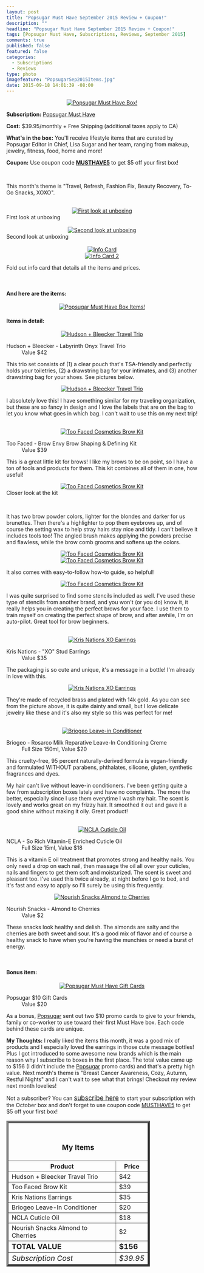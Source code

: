 ```yaml
---
layout: post
title: "Popsugar Must Have September 2015 Review + Coupon!"
description: ""
headline: "Popsugar Must Have September 2015 Review + Coupon!"
tags: [Popsugar Must Have, Subscriptions, Reviews, September 2015]
comments: true
published: false
featured: false
categories: 
  - Subscriptions
  - Reviews
type: photo
imagefeature: "PopsugarSep2015Items.jpg"
date: 2015-09-18 14:01:39 -08:00
---
```


<center><a href="http://popsu.gr/vXrB" target="_blank">
<img src="/images/PopsugarSep2015Package.jpg" border="0" style="border:none;max-width:100%;" alt="Popsugar Must Have Box!" />
</a></center>

<p><b>Subscription:</b> <a href="http://popsu.gr/vXrB" target="_blank">Popsugar Must Have</a></p>
<p><b>Cost:</b> $39.95/monthly + Free Shipping (additional taxes apply to CA)</p>
<p><b>What's in the box:</b> You'll receive lifestyle items that are curated by Popsugar Editor in Chief, Lisa Sugar and her team, ranging from makeup, jewelry, fitness, food, home and more!</p>
<p><b>Coupon:</b> Use coupon code <a href="http://popsu.gr/vXrB" target="_blank"><b>MUSTHAVE5</b></a> to get $5 off your first box!</p>
<br>

<p>This month's theme is "Travel, Refresh, Fashion Fix, Beauty Recovery, To-Go Snacks, XOXO".</p>
<br>

<center><a href="http://popsu.gr/vXrB" target="_blank">
<img src="/images/PopsugarSep2015OpenBox.jpg" border="0" style="border:none;max-width:100%;" alt="First look at unboxing" />
</a></center>
<figcaption>First look at unboxing</figcaption>
<br>

<center><a href="http://popsu.gr/vXrB" target="_blank">
<img src="/images/PopsugarSep2015OpenBox2.jpg" border="0" style="border:none;max-width:100%;" alt="Second look at unboxing" />
</a></center>
<figcaption>Second look at unboxing</figcaption>
<br>

<center><a href="http://popsu.gr/vXrB" target="_blank">
<img src="/images/PopsugarSep2015Info.jpg" border="0" style="border:none;max-width:100%;" alt="Info Card" />
</a></center>
<center><a href="http://popsu.gr/vXrB" target="_blank">
<img src="/images/PopsugarSep2015Info2.jpg" border="0" style="border:none;max-width:100%;" alt="Info Card 2" />
</a></center>
<p>Fold out info card that details all the items and prices.</p>
<br>

<H4>And here are the items:</H4>
<center><a href="http://popsu.gr/vXrB" target="_blank">
<img src="/images/PopsugarSep2015Items.jpg" border="0" style="border:none;max-width:100%;" alt="Popsugar Must Have Box Items!" />
</a></center>

<H4>Items in detail:</H4>

<center><a href="http://popsu.gr/vXrB" target="_blank">
<img src="/images/PopsugarSep2015Bag.jpg" border="0" style="border:none;max-width:100%;" alt="Hudson + Bleecker Travel Trio" />
</a></center>

<DL>
<DT>Hudson + Bleecker - Labyrinth Onyx Travel Trio</DT>
<DD>Value $42</DD>
</DL>

<p>This trio set consists of (1) a clear pouch that's TSA-friendly and perfectly holds your toiletries, (2) a drawstring bag for your intimates, and (3) another drawstring bag for your shoes. See pictures below.</p>

<center><a href="http://popsu.gr/vXrB" target="_blank">
<img src="/images/PopsugarSep2015BagCollage.jpg" border="0" style="border:none;max-width:100%;" alt="Hudson + Bleecker Travel Trio" />
</a></center>

<p>I absolutely love this! I have something similar for my traveling organization, but these are so fancy in design and I love the labels that are on the bag to let you know what goes in which bag. I can't wait to use this on my next trip!</p>

<br>

<center><a href="http://popsu.gr/vXrB" target="_blank">
<img src="/images/PopsugarSep2015BrowCollage.jpg" border="0" style="border:none;max-width:100%;" alt="Too Faced Cosmetics Brow Kit" />
</a></center>

<DL>
<DT>Too Faced - Brow Envy Brow Shaping & Defining Kit</DT>
<DD>Value $39</DD>
</DL>

<p>This is a great little kit for brows! I like my brows to be on point, so I have a ton of tools and products for them. This kit combines all of them in one, how useful!</p>

<center><a href="http://popsu.gr/vXrB" target="_blank">
<img src="/images/PopsugarSep2015Brow2.jpg" border="0" style="border:none;max-width:100%;" alt="Too Faced Cosmetics Brow Kit" />
</a></center>
<figcaption>Closer look at the kit</p>
<br>

<p>It has two brow powder colors, lighter for the blondes and darker for us brunettes. Then there's a highlighter to pop them eyebrows up, and of course the setting wax to help stray hairs stay nice and tidy. I can't believe it includes tools too! The angled brush makes applying the powders precise and flawless, while the brow comb grooms and softens up the colors.</p>

<center><a href="http://popsu.gr/vXrB" target="_blank">
<img src="/images/PopsugarSep2015Brow3.jpg" border="0" style="border:none;max-width:100%;" alt="Too Faced Cosmetics Brow Kit" />
</a></center>

<center><a href="http://popsu.gr/vXrB" target="_blank">
<img src="/images/PopsugarSep2015Brow4.jpg" border="0" style="border:none;max-width:100%;" alt="Too Faced Cosmetics Brow Kit" />
</a></center>

<p>It also comes with easy-to-follow how-to guide, so helpful!</p>

<center><a href="http://popsu.gr/vXrB" target="_blank">
<img src="/images/PopsugarSep2015Brow5.jpg" border="0" style="border:none;max-width:100%;" alt="Too Faced Cosmetics Brow Kit" />
</a></center>

<p>I was quite surprised to find some stencils included as well. I've used these type of stencils from another brand, and you won't (or you do) know it, it really helps you in creating the perfect brows for your face. I use them to train myself on creating the perfect shape of brow, and after awhile, I'm on auto-pilot. Great tool for brow beginners.</p>
<br>

<center><a href="http://popsu.gr/vXrB" target="_blank">
<img src="/images/PopsugarSep2015Earrings.jpg" border="0" style="border:none;max-width:100%;" alt="Kris Nations XO Earrings" />
</a></center>

<DL>
<DT>Kris Nations - "XO" Stud Earrings</DT>
<DD>Value $35</DD>
</DL>

<p>The packaging is so cute and unique, it's a message in a bottle! I'm already in love with this.</p>

<center><a href="http://popsu.gr/vXrB" target="_blank">
<img src="/images/PopsugarSep2015Earrings2.jpg" border="0" style="border:none;max-width:100%;" alt="Kris Nations XO Earrings" />
</a></center>

<p>They're made of recycled brass and plated with 14k gold. As you can see from the picture above, it is quite dainty and small, but I love delicate jewelry like these and it's also my style so this was perfect for me!</p>

<br>

<center><a href="http://popsu.gr/vXrB" target="_blank">
<img src="/images/PopsugarSep2015Hair.jpg" border="0" style="border:none;max-width:100%;" alt="Briogeo Leave-in Conditioner" />
</a></center>

<DL>
<DT>Briogeo - Rosarco Milk Reparative Leave-In Conditioning Creme</DT>
<DD>Full Size 150ml, Value $20</DD>
</DL>

<p>This cruelty-free, 95 percent naturally-derived formula is vegan-friendly and formulated WITHOUT parabens, phthalates, silicone, gluten, synthetic fragrances and dyes.</p>

<p>My hair can't live without leave-in conditioners. I've been getting quite a few from subscription boxes lately and have no complaints. The more the better, especially since I use them everytime I wash my hair. The scent is lovely and works great on my frizzy hair. It smoothed it out and gave it a good shine without making it oily. Great product!</p>
<br>

<center><a href="http://popsu.gr/vXrB" target="_blank">
<img src="/images/PopsugarSep2015Nail.jpg" border="0" style="border:none;max-width:100%;" alt="NCLA Cuticle Oil" />
</a></center>

<DL>
<DT>NCLA - So Rich Vitamin-E Enriched Cuticle Oil</DT>
<DD>Full Size 15ml, Value $18</DD>
</DL>

<p>This is a vitamin E oil treatment that promotes strong and healthy nails. You only need a drop on each nail, then massage the oil all over your cuticles, nails and fingers to get them soft and moisturized. The scent is sweet and pleasant too. I've used this twice already, at night before I go to bed, and it's fast and easy to apply so I'll surely be using this frequently.</p>

<center><a href="http://popsu.gr/vXrB" target="_blank">
<img src="/images/PopsugarSep2015Snack.jpg" border="0" style="border:none;max-width:100%;" alt="Nourish Snacks Almond to Cherries" />
</a></center>

<DL>
<DT>Nourish Snacks - Almond to Cherries</DT>
<DD>Value $2</DD>
</DL>

<p>These snacks look healthy and delish. The almonds are salty and the cherries are both sweet and sour. It's a good mix of flavor and of course a healthy snack to have when you're having the munchies or need a burst of energy.</p>

<br>

<H4><i class="icon-gift"></i> Bonus item:</H4>

<center><a href="http://popsu.gr/vXrB" target="_blank">
<img src="/images/PopsugarSep2015GiftCard.jpg" border="0" style="border:none;max-width:100%;" alt="Popsugar Must Have Gift Cards" />
</a></center>

<DL>
<DT>Popsugar $10 Gift Cards</DT>
<DD>Value $20</DD>
</DL>

<p>As a bonus, <a href="http://popsu.gr/vXrB" target="_blank">Popsugar</a> sent out two $10 promo cards to give to your friends, family or co-worker to use toward their first Must Have box. Each code behind these cards are unique. </p>

<p><i class="icon-exclamation-sign"></i><b> My Thoughts:</b> I really liked the items this month, it was a good mix of products and I especially loved the earrings in those cute message bottles! Plus I got introduced to some awesome new brands which is the main reason why I subscribe to boxes in the first place. The total value came up to $156 (I didn't include the <a href="http://popsu.gr/vXrB" target="_blank">Popsugar</a> promo cards) and that's a pretty high value. Next month's theme is "Breast Cancer Awareness, Cozy, Autumn, Restful Nights" and I can't wait to see what that brings! Checkout my review next month lovelies!</p>

<p>Not a subscriber? You can <a href="http://popsu.gr/vXrB" target="_blank"><big>subscribe here</big></a> to start your subscription with the October box and don't forget to use coupon code <a href="http://popsu.gr/vXrB" target="_blank">MUSTHAVE5</a> to get $5 off your first box!</p>

<TABLE  BORDER="5" style="width:75%">
   <TR>
      <TH COLSPAN="2">
         <H3><BR><center>My Items</center></H3>
      </TH>
   </TR>
      <TH>Product</TH>
      <TH>Price</TH>
  <TR>
      <TD>Hudson + Bleecker Travel Trio</TD>
      <TD>$42</TD>
   </TR>
   <TR>
      <TD>Too Faced Brow Kit</TD>
      <TD>$39</TD>
   </TR>
    <TR>
      <TD>Kris Nations Earrings</TD>
      <TD>$35</TD>
   </TR>
    <TR>
      <TD>Briogeo Leave-In Conditioner</TD>
      <TD>$20</TD>
   </TR>
    <TR>
      <TD>NCLA Cuticle Oil</TD>
      <TD>$18</TD>
   </TR>
   <TR>
      <TD>Nourish Snacks Almond to Cherries</TD>
      <TD>$2</TD>
   </TR>
   <TR>
      <TD><b><big>TOTAL VALUE</big></b></TD>
      <TD><b><big>$156</big></b></TD>
   </TR>
   <TR>
      <TD><i><big>Subscription Cost</big></i></TD>
      <TD><i><big>$39.95</big></i></TD>
   </TR>
</TABLE>
